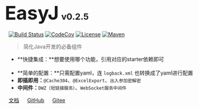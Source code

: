 <!-- 
# 主页
-->
<h1><b style="font-size: 180%; margin-left: -10px; font-weight: 700">EasyJ</b> <small>v0.2.5</small></h1>

[![Build Status](https://github.com/easyj-projects/easyj/workflows/build/badge.svg?branch=develop)](https://github.com/easyj-projects/easyj/actions)
[![CodeCov](https://codecov.io/gh/easyj-projects/easyj/branch/develop/graph/badge.svg)](https://codecov.io/gh/easyj-projects/easyj)
[![License](https://img.shields.io/github/license/easyj-projects/easyj.svg)](https://www.apache.org/licenses/LICENSE-2.0.html)
[![Maven](https://img.shields.io/maven-central/v/icu.easyj/easyj-parent.svg)](https://mvnrepository.com/artifact/icu.easyj)

> 简化Java开发的必备组件

- **快捷集成：**想要使用哪个功能，引用对应的starter依赖即可&emsp;&emsp;&emsp;&emsp;&emsp;&emsp;&nbsp;
- **简单的配置：**只需配置yaml，连 `logback.xml` 也转换成了yaml进行配置
- **即插即用：**`@Cache304`、`@ExcelExport`、`出入参加密解密`&emsp;&emsp;&emsp;&nbsp;&nbsp;
- **中间件：**`DWZ（短链接服务）`、`WebSocket服务中间件`&emsp;&emsp;&emsp;&emsp;&emsp;&emsp;&emsp;&nbsp;&nbsp;&nbsp;&nbsp;

<a href="/docs" target="_blank">文档</a> &emsp;
[GitHub](https://github.com/easyj-projects) &emsp;
[Gitee](https://gitee.com/easyj-projects)
